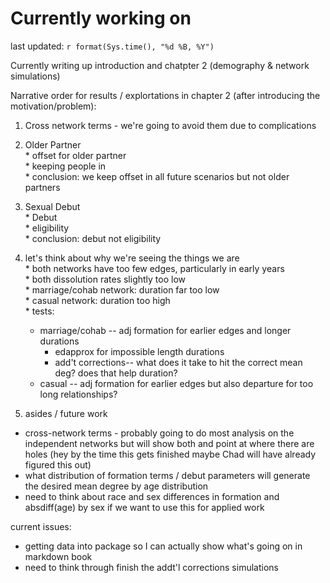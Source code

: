 # Currently working on 

last updated: `r format(Sys.time(), "%d %B, %Y")`

Currently writing up introduction and chatpter 2 (demography & network simulations)  

Narrative order for results / explortations in chapter 2 (after introducing the motivation/problem):  
  1. Cross network terms - we're going to avoid them due to complications  
  2. Older Partner  
    * offset for older partner  
    * keeping people in  
    * conclusion: we keep offset in all future scenarios but not older partners  
  3. Sexual Debut  
    * Debut  
    * eligibility  
    * conclusion: debut not eligibility  
  4. let's think about why we're seeing the things we are  
    * both networks have too few edges, particularly in early years  
    * both dissolution rates slightly too low  
    * marriage/cohab network: duration far too low  
    * casual network: duration too high  
    * tests:  
      * marriage/cohab -- adj formation for earlier edges and longer durations  
        * edapprox for impossible length durations  
        * add't corrections-- what does it take to hit the correct mean deg? does that help duration?  
      * casual -- adj formation for earlier edges but also departure for too long relationships?  
    
  5. asides / future work  
  * cross-network terms - probably going to do most analysis on the independent networks but will show both and point at where there are holes (hey by the time this gets finished maybe Chad will have already figured this out)  
  * what distribution of formation terms / debut parameters will generate the desired mean degree by age distribution  
  * need to think about race and sex differences in formation and absdiff(age) by sex if we want to use this for applied work  

current issues:  
* getting data into package so I can actually show what's going on in markdown book
* need to think through finish the addt'l corrections simulations
